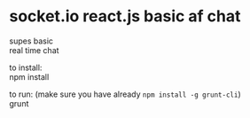 # socket.io react.js basic af chat
  
supes basic  
  real time chat  

to install:  
npm install  

to run: (make sure you have already `npm install -g grunt-cli`)  
grunt  
  
  